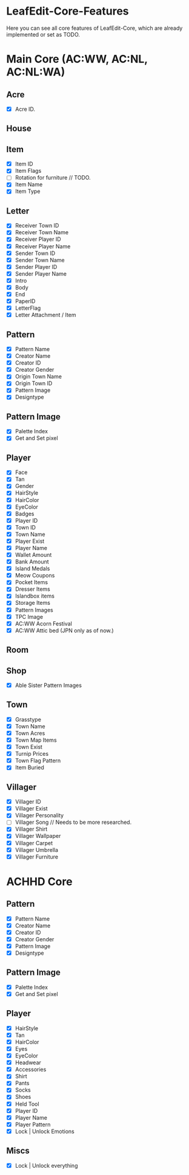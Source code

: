 # LeafEdit-Core-Features

Here you can see all core features of LeafEdit-Core, which are already implemented or set as TODO.

# Main Core (AC:WW, AC:NL, AC:NL:WA)

## Acre
- [x] Acre ID.

## House

## Item
- [x] Item ID
- [x] Item Flags
- [ ] Rotation for furniture // TODO.
- [x] Item Name
- [x] Item Type

## Letter
- [x] Receiver Town ID
- [x] Receiver Town Name
- [x] Receiver Player ID
- [x] Receiver Player Name
- [x] Sender Town ID
- [x] Sender Town Name
- [x] Sender Player ID
- [x] Sender Player Name
- [x] Intro
- [x] Body
- [x] End
- [x] PaperID
- [x] LetterFlag
- [x] Letter Attachment / Item

## Pattern
- [x] Pattern Name
- [x] Creator Name
- [x] Creator ID
- [x] Creator Gender
- [x] Origin Town Name
- [x] Origin Town ID
- [x] Pattern Image
- [x] Designtype

## Pattern Image
- [x] Palette Index
- [x] Get and Set pixel

## Player
- [x] Face
- [x] Tan
- [x] Gender
- [x] HairStyle
- [x] HairColor
- [x] EyeColor
- [x] Badges
- [x] Player ID
- [x] Town ID
- [x] Town Name
- [x] Player Exist
- [x] Player Name
- [x] Wallet Amount
- [x] Bank Amount
- [x] Island Medals
- [x] Meow Coupons
- [x] Pocket Items
- [x] Dresser Items
- [x] Islandbox items
- [x] Storage Items
- [x] Pattern Images
- [x] TPC Image
- [x] AC:WW Acorn Festival
- [x] AC:WW Attic bed (JPN only as of now.)

## Room

## Shop
- [x] Able Sister Pattern Images

## Town
- [x] Grasstype
- [x] Town Name
- [x] Town Acres
- [x] Town Map Items
- [x] Town Exist
- [x] Turnip Prices
- [x] Town Flag Pattern
- [x] Item Buried

## Villager
- [x] Villager ID
- [x] Villager Exist
- [x] Villager Personality
- [ ] Villager Song // Needs to be more researched.
- [x] Villager Shirt
- [x] Villager Wallpaper
- [x] Villager Carpet
- [x] Villager Umbrella
- [x] Villager Furniture

# ACHHD Core

## Pattern
- [x] Pattern Name
- [x] Creator Name
- [x] Creator ID
- [x] Creator Gender
- [x] Pattern Image
- [x] Designtype

## Pattern Image
- [x] Palette Index
- [x] Get and Set pixel

## Player
- [x] HairStyle
- [x] Tan
- [x] HairColor
- [x] Eyes
- [x] EyeColor
- [x] Headwear
- [x] Accessories
- [x] Shirt
- [x] Pants
- [x] Socks
- [x] Shoes
- [x] Held Tool
- [x] Player ID
- [x] Player Name
- [x] Player Pattern
- [x] Lock | Unlock Emotions

## Miscs
- [x] Lock | Unlock everything